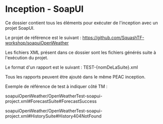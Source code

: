 # Inception - SoapUI

Ce dossier contient tous les éléments pour exécuter de l'inception avec un projet SoapUI.

Le projet de référence est le suivant : https://github.com/SquashTF-workshop/soapuiOpenWeather

Les fichiers XML présent dans ce dossier sont les fichiers générés suite à l'exécution
du projet.

Le format d'un rapport est le suivant : TEST-{nomDeLaSuite}.xml

Tous les rapports peuvent être ajouté dans le même PEAC inception.

Exemple de référence de test à indiquer côté TM : 

soapuiOpenWeather/OpenWeatherTest-soapui-project.xml#ForecastSuite#ForecastSuccess

soapuiOpenWeather/OpenWeatherTest-soapui-project.xml#HistorySuite#History404NotFound
